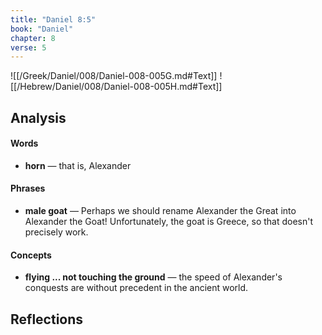 ```yaml
---
title: "Daniel 8:5"
book: "Daniel"
chapter: 8
verse: 5
---
```

![[/Greek/Daniel/008/Daniel-008-005G.md#Text]]
![[/Hebrew/Daniel/008/Daniel-008-005H.md#Text]]

## Analysis

#### Words
- **horn** — that is, Alexander

#### Phrases
- **male goat** — Perhaps we should rename Alexander the Great into Alexander the Goat!  Unfortunately, the goat is Greece, so that doesn't precisely work.

#### Concepts
- **flying ... not touching the ground** — the speed of Alexander's conquests are without precedent in the ancient world.

## Reflections
